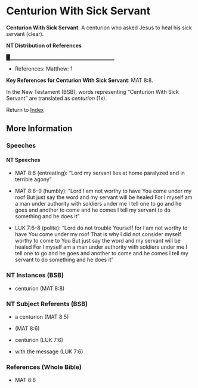 # Centurion With Sick Servant
**Centurion With Sick Servant**. 
A centurion who asked Jesus to heal his sick servant (clear). 


**NT Distribution of References**

█▁▁▁▁▁▁▁▁▁▁▁▁▁▁▁▁▁▁▁▁▁▁▁▁▁▁
* References: Matthew: 1



**Key References for Centurion With Sick Servant**: 
MAT 8:8. 




In the New Testament (BSB), words representing “Centurion With Sick Servant” are translated as 
*centurion* (1x). 


Return to [Index](00-Index.md)

## More Information

### Speeches

#### NT Speeches

* MAT 8:6 (entreating): “Lord my servant lies at home paralyzed and in terrible agony”

* MAT 8:8–9 (humbly): “Lord I am not worthy to have You come under my roof But just say the word and my servant will be healed For I myself am a man under authority with soldiers under me I tell one to go and he goes and another to come and he comes I tell my servant to do something and he does it”

* LUK 7:6–8 (polite): “Lord do not trouble Yourself for I am not worthy to have You come under my roof That is why I did not consider myself worthy to come to You But just say the word and my servant will be healed For I myself am a man under authority with soldiers under me I tell one to go and he goes and another to come and he comes I tell my servant to do something and he does it”

### NT Instances (BSB)

* centurion (MAT 8:8)



### NT Subject Referents (BSB)

* a centurion (MAT 8:5)

*  (MAT 8:6)

* centurion (LUK 7:6)

* with the message (LUK 7:6)



### References (Whole Bible)

* MAT 8:8



